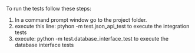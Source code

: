 To run the tests follow these steps:

1. In a command prompt window go to the project folder.
2. execute this line: ptyhon -m test.json_api_test to execute the integration tests
3. execute: python -m test.database_interface_test to execute the database interface tests